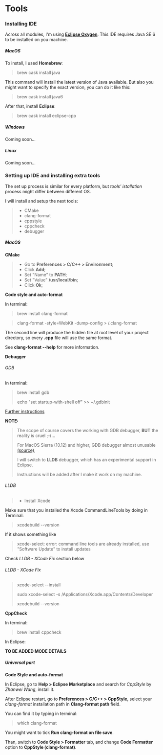# Tools
### Installing IDE
Across all modules, I'm using [**Eclipse Oxygen**](http://www.eclipse.org/downloads/).
This IDE requires Java SE 6 to be installed on you machine.

##### MacOS
To install, I used **Homebrew**:
> brew cask install java

This command will install the latest version of Java available.
But also you might want to specify the exact version, you can do it like this:

> brew cask install java6

After that, install **Eclipse**:
> brew cask install eclipse-cpp

##### Windows
Coming soon...
##### Linux
Coming soon...

### Setting up IDE and installing extra tools
The set up process is similar for every platform, but _tools' istallation_ process might differ between different OS.

I will install and setup the next tools:
> - CMake
> - clang-format
> - cppstyle
> - cppcheck
> - debugger

##### MacOS
**CMake**
> - Go to **Preferences > C/C++ > Environment**;
> - Click **Add**;
> - Set "Name" to **PATH**;
> - Set "Value" **/usr/local/bin**;
> - Click **Ok**;

**Code style and auto-format**

In terminal:
> brew install clang-format

> clang-format -style=WebKit -dump-config > **<your-project-root-directory>**/.clang-format

The second line will produce the hidden file at root level of your project directory,
so every **.cpp** file will use the same format.

See **clang-format --help** for more information.

**Debugger**
###### GDB
In terminal:
> brew install gdb
>
> echo "set startup-with-shell off" >> ~/.gdbinit

[Further instructions](https://sourceware.org/gdb/wiki/BuildingOnDarwin)

**NOTE:**
> The scope of course covers the working with GDB debugger, **BUT** the reality is cruel ;-(...
>
> For MacOS Sierra (10.12) and higher, GDB debugger almost unusable [(source)](http://wiki.eclipse.org/CDT/User/FAQ#How_do_I_use_GDB_on_recent_versions_of_macOS.3F),
>
> I will switch to **LLDB** debugger, which has an experimental support in Eclipse.
>
> Instructions will be added after I make it work on my machine.

###### LLDB
> - Install Xcode

Make sure that you installed the Xcode CommandLineTools by doing in Terminal:

>	xcodebuild --version

If it shows something like
> xcode-select: error: command line tools are already installed, use "Software Update" to install updates

Check _LLDB - XCode Fix_ section below

###### LLDB - XCode Fix
> xcode-select --install
>
> sudo xcode-select -s /Applications/Xcode.app/Contents/Developer
>
> xcodebuild --version

**CppCheck**

In terminal:
> brew install cppcheck

In Eclipse:

**TO BE ADDED MODE DETAILS**

##### Universal part
**Code Style and auto-format**

In Eclipse, go to **Help > Eclipse Marketplace** and search for _CppStyle_ by _Zhanwei Wang_, install it.

After Eclipse restart, go to **Preferences > C/C++ > CppStyle**,
select your _clang-format_ installation path in **Clang-format path** field.

You can find it by typing in terminal:
> which clang-format

You might want to tick **Run clang-format on file save**.

Than, switch to **Code Style > Formatter** tab, and change **Code Formatter** option to **CppStyle (clang-format)**.
